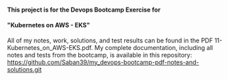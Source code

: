 #### This project is for the Devops Bootcamp Exercise for 
#### "Kubernetes on AWS - EKS" 

All of my notes, work, solutions, and test results can be found in the PDF 11-Kubernetes_on_AWS-EKS.pdf. My complete documentation, including all notes and tests from the bootcamp, is available in this repository: https://github.com/Saban39/my_devops-bootcamp-pdf-notes-and-solutions.git

